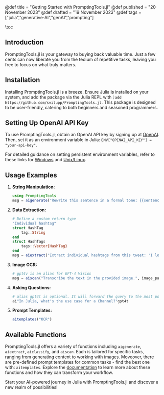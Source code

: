 @def title = "Getting Started with PromptingTools.jl"
@def published = "20 November 2023"
@def drafted = "19 November 2023"
@def tags = ["julia","generative-AI","genAI","prompting"]

\toc

## Introduction

PromptingTools.jl is your gateway to buying back valuable time. Just a few cents can now liberate you from the tedium of repetitive tasks, leaving you free to focus on what truly matters.

## Installation
Installing PromptingTools.jl is a breeze. Ensure Julia is installed on your system, and add the package via the Julia REPL with `]add https://github.com/svilupp/PromptingTools.jl`. This package is designed to be user-friendly, catering to both beginners and seasoned programmers.

## Setting Up OpenAI API Key
To use PromptingTools.jl, obtain an OpenAI API key by signing up at [OpenAI](https://platform.openai.com/signup). Then, set it as an environment variable in Julia: `ENV["OPENAI_API_KEY"] = "your-api-key"`. 

For detailed guidance on setting persistent environment variables, refer to these links for [Windows](https://docs.microsoft.com/en-us/windows/deployment/usmt/usmt-recognized-environment-variables) and [Unix/Linux](https://linuxize.com/post/how-to-set-and-list-environment-variables-in-linux/).

## Usage Examples

1. **String Manipulation:**
   ```julia
   using PromptingTools
   msg = aigenerate("Rewrite this sentence in a formal tone: {{sentence}}"; sentence="Hey, what's up?")
   ```
   
2. **Data Extraction:**
   ```julia
   # Define a custom return type
   "Individual hashtag"
   struct HashTag
       tag::String
   end
   struct HashTags
       tags::Vector{HashTag}
   end
   msg = aiextract("Extract individual hashtags from this tweet: 'I love #JuliaLang and #GenerativeAI!'"; return_type = HashTags)
   ```

3. **Image OCR:**
   ```julia
   # gpt4v is an alias for GPT-4 Vision
   msg = aiscan("Transcribe the text in the provided image.", image_path="path_to_image.jpg", model="gpt4v")
   ```

4. **Asking Questions:**
   ```julia
   # alias gpt4t is optional. It will forward the query to the most powerful GPT-4 Turbo model
   ai"In Julia, what's the use case for a Channel?"gpt4t
   ```

5. **Prompt Templates:**
   ```julia
   aitemplates("OCR")
   ```

## Available Functions

PromptingTools.jl offers a variety of functions including `aigenerate`, `aiextract`, `aiclassify`, and `aiscan`. Each is tailored for specific tasks, ranging from generating content to working with images. Moveover, there are pre-defined prompt templates for common tasks - find the best one with: `aitemplates`. Explore the [documentation](https://svilupp.github.io/PromptingTools.jl/stable/) to learn more about these functions and how they can transform your workflow.

Start your AI-powered journey in Julia with PromptingTools.jl and discover a new realm of possibilities!